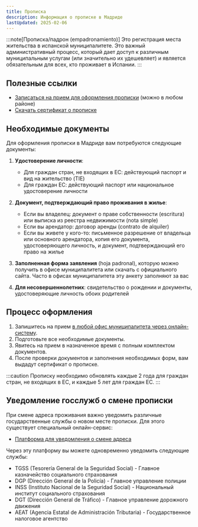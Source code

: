 ```yaml
---
title: Прописка
description: Информация о прописке в Мадриде
lastUpdated: 2025-02-06
---
```


:::note[Прописка/падрон (empadronamiento)]
Это регистрация места жительства в испанской муниципалитете. Это важный административный процесс, который дает доступ к различным муниципальным услугам (или значительно их удешевляет) и является обязательным для всех, кто проживает в Испании.
:::

## Полезные ссылки

- [Записаться на прием для оформления прописки](https://servpub.madrid.es/GNSIS_WBCIUDADANO/tramite.do) (можно в любом районе)
- [Скачать сертификат о прописке](https://sede.madrid.es/sites/v/index.jsp?vgnextoid=23ccdd9d6baed010VgnVCM2000000c205a0aRCRD&vgnextchannel=23a99c5ffb020310VgnVCM100000171f5a0aRCRD)

## Необходимые документы

Для оформления прописки в Мадриде вам потребуются следующие документы:

1. **Удостоверение личности**:
    - Для граждан стран, не входящих в ЕС: действующий паспорт и вид на жительство (TIE)
    - Для граждан ЕС: действующий паспорт или национальное удостоверение личности


2. **Документ, подтверждающий право проживания в жилье**:
    - Если вы владелец: документ о праве собственности (escritura) или выписка из реестра недвижимости (nota simple)
    - Если вы арендатор: договор аренды (contrato de alquiler)
    - Если вы живете у кого-то: письменное разрешение от владельца или основного арендатора, копия его документа, удостоверяющего личность, и документ, подтверждающий его право на жилье

3. **Заполненная форма заявления** (hoja padronal), которую можно получить в офисе муниципалитета или скачать с официального сайта. Часто в офисах муниципалитета эту анкету заполняют за вас

4. **Для несовершеннолетних**: свидетельство о рождении и документы, удостоверяющие личность обоих родителей

## Процесс оформления

1. Запишитесь на прием [в любой офис муниципалитета через онлайн-систему](https://servpub.madrid.es/GNSIS_WBCIUDADANO/tramite.do).
2. Подготовьте все необходимые документы.
3. Явитесь на прием в назначенное время с полным комплектом документов.
4. После проверки документов и заполнения необходимых форм, вам выдадут сертификат о прописке.

:::caution
Прописку необходимо обновлять каждые 2 года для граждан стран, не входящих в ЕС, и каждые 5 лет для граждан ЕС.
:::

## Уведомление госслужб о смене прописки

При смене адреса проживания важно уведомить различные государственные службы о новом месте прописки. Для этого существует специальный онлайн-сервис:

- [Платформа для уведомления о смене адреса](https://cambiodomicilio.redsara.es/pcd/public/login.xhtml)

Через эту платформу вы можете одновременно уведомить следующие службы:

- TGSS (Tesorería General de la Seguridad Social) - Главное казначейство социального страхования
- DGP (Dirección General de la Policía) - Главное управление полиции
- INSS (Instituto Nacional de la Seguridad Social) - Национальный институт социального страхования
- DGT (Dirección General de Tráfico) - Главное управление дорожного движения
- AEAT (Agencia Estatal de Administración Tributaria) - Государственное налоговое агентство
